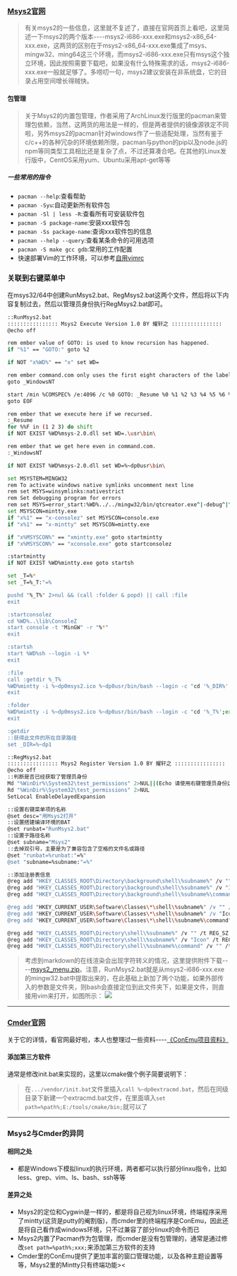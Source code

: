 ### [Msys2官网](http://www.msys2.org/)
>有关msys2的一些信息，这里就不复述了，直接在官网首页上看吧，这里简述一下msys2的两个版本----msys2-i686-xxx.exe和msys2-x86_64-xxx.exe，这两货的区别在于msys2-x86_64-xxx.exe集成了msys、mingw32、ming64这三个环境，而msys2-i686-xxx.exe只有msys这个独立环境，因此按照需要下载吧，如果没有什么特殊需求的话，msys2-i686-xxx.exe一般就足够了。多唠叨一句，msys2建议安装在非系统盘，它的目录占用空间增长得贼快。

#### 包管理
>关于Msys2的内置包管理，作者采用了ArchLinux发行版里的pacman来管理包依赖，当然，这两货的用法是一样的，但是两者提供的镜像源铁定不同啦，另外msys2的pacman针对windows作了一些适配处理，当然有鉴于c/c++的各种冗杂的环境依赖所限，pacman与python的pip以及node.js的npm等同类型工具相比还是复杂了点，不过还算凑合吧。在其他的Linux发行版中，CentOS采用yum、Ubuntu采用apt-get等等

##### 一些常用的指令
 - `pacman --help`:查看帮助
 - `pacman -Syu`:自动更新所有软件包
 - `pacman -Sl | less -R`:查看所有可安装软件包
 - `pacman -S package-name`:安装xxx软件包
 - `pacman -Ss package-name`:查询xxx软件包的信息
 - `pacman --help --query`:查看某条命令的可用选项
 - `pacman -S make gcc gdb`:常用的工作配置
 - 快速部署Vim的工作环境，可以参考[自用vimrc](https://github.com/YaoXuanZhi/vimrc)

### 关联到右键菜单中
在msys32/64中创建RunMsys2.bat、RegMsys2.bat这两个文件，然后将以下内容复制过去，然后以管理员身份执行RegMsys2.bat即可。

```sh
::RunMsys2.bat
:::::::::::::::: Msys2 Execute Version 1.0 BY 耀轩之 ::::::::::::::::
@echo off

rem ember value of GOTO: is used to know recursion has happened.
if "%1" == "GOTO:" goto %2

if NOT "x%WD%" == "x" set WD=

rem ember command.com only uses the first eight characters of the label.
goto _WindowsNT

start /min %COMSPEC% /e:4096 /c %0 GOTO: _Resume %0 %1 %2 %3 %4 %5 %6 %7 %8 %9
goto EOF

rem ember that we execute here if we recursed.
:_Resume
for %%F in (1 2 3) do shift
if NOT EXIST %WD%msys-2.0.dll set WD=.\usr\bin\

rem ember that we get here even in command.com.
:_WindowsNT

if NOT EXIST %WD%msys-2.0.dll set WD=%~dp0usr\bin\

set MSYSTEM=MINGW32
rem To activate windows native symlinks uncomment next line
rem set MSYS=winsymlinks:nativestrict
rem Set debugging program for errors
rem set MSYS=error_start:%WD%../../mingw32/bin/qtcreator.exe^|-debug^|^<process-id^>
set MSYSCON=mintty.exe
if "x%1" == "x-consolez" set MSYSCON=console.exe
if "x%1" == "x-mintty" set MSYSCON=mintty.exe

if "x%MSYSCON%" == "xmintty.exe" goto startmintty
if "x%MSYSCON%" == "xconsole.exe" goto startconsolez

:startmintty
if NOT EXIST %WD%mintty.exe goto startsh

set _T=%*
set _T=%_T:"=%

pushd "%_T%" 2>nul && (call :folder & popd) || call :file
exit

:startconsolez
cd %WD%..\lib\ConsoleZ
start console -t "MinGW" -r "%*"
exit

:startsh
start %WD%sh --login -i %*
exit

:file
call :getdir %_T%
%WD%mintty -i %~dp0msys2.ico %~dp0usr/bin/bash --login -c "cd '%_DIR%' && vim '%_T%'"
exit

:folder
%WD%mintty -i %~dp0msys2.ico %~dp0usr/bin/bash --login -c "cd '%_T%';exec bash"
exit

:getdir
::获得此文件的所在目录路径
set _DIR=%~dp1
```

```sh
::RegMsys2.bat
:::::::::::::::: Msys2 Register Version 1.0 BY 耀轩之 ::::::::::::::::
@echo off
::判断是否已经获取了管理员身份
Md "%WinDir%\System32\test_permissions" 2>NUL||(Echo 请使用右键管理员身份运行&&Pause >NUL&&Exit)
Rd "%WinDir%\System32\test_permissions" 2>NUL
SetLocal EnableDelayedExpansion

::设置右键菜单项的名称
@set desc="用Msys2打开"
::设置搭建编译环境的BAT
@set runbat="RunMsys2.bat"
::设置子路径名称
@set subname="Msys2"
::去掉双引号，主要是为了兼容包含了空格的文件名或路径
@set "runbat=%runbat:"=%"
@set "subname=%subname:"=%"

::添加注册表信息
@reg add "HKEY_CLASSES_ROOT\Directory\background\shell\%subname%" /v "" /t REG_SZ /d %desc%
@reg add "HKEY_CLASSES_ROOT\Directory\background\shell\%subname%" /v "Icon" /t REG_EXPAND_SZ /d "%~dp0\msys2.ico"
@reg add "HKEY_CLASSES_ROOT\Directory\background\shell\%subname%\command" /v ""  /t REG_EXPAND_SZ /d "\"%~dp0%runbat%\" \"%%V\"

@reg add "HKEY_CURRENT_USER\Software\Classes\*\shell\%subname%" /v "" /t REG_SZ /d %desc%
@reg add "HKEY_CURRENT_USER\Software\Classes\*\shell\%subname%" /v "Icon" /t REG_EXPAND_SZ /d "%~dp0\msys2.ico"
@reg add "HKEY_CURRENT_USER\Software\Classes\*\shell\%subname%\command" /v "" /t REG_EXPAND_SZ /d "\"%~dp0%runbat%\" \"%%V\"

@reg add "HKEY_CLASSES_ROOT\Directory\shell\%subname%" /v "" /t REG_SZ /d %desc%
@reg add "HKEY_CLASSES_ROOT\Directory\shell\%subname%" /v "Icon" /t REG_EXPAND_SZ /d "%~dp0\msys2.ico"
@reg add "HKEY_CLASSES_ROOT\Directory\shell\%subname%\command" /v "" /t REG_EXPAND_SZ /d "\"%~dp0%runbat%\" \"%%V\"
```

>考虑到markdown的在线渲染会出现字符转义的情况，这里提供附件下载----[msys2_menu.zip](assets/004/02/03/msys2_menu.zip)。注意，RunMsys2.bat就是从msys2-i686-xxx.exe的mingw32.bat中提取出来的，在此基础上新加了两个功能，如果外部传入的参数是文件夹，则bash会直接定位到此文件夹下，如果是文件，则直接用vim来打开，如图所示：
>![](assets/004/02/03/03-1529738893000.png)

---

### [Cmder官网](http://cmder.net/)
关于它的详情，看官网最好啦，本人也整理过一些资料----[《ConEmu项目资料》](?file=004-零碎记忆/03-把玩项目/03-ConEmu/01-项目资料 "项目资料")

#### 添加第三方软件
通常是修改init.bat来实现的，这里以cmake做个例子简要说明下：
>在`.../vendor/init.bat`文件里插入`call %~dp0extracmd.bat`，然后在同级目录下新建一个extracmd.bat文件，在里面填入`set path=%path%;E:/tools/cmake/bin;`就可以了

---

### Msys2与Cmder的异同
#### 相同之处
  - 都是Windows下模拟linux的执行环境，两者都可以执行部分linxu指令，比如less、grep、vim、ls、bash、ssh等等

#### 差异之处
 - Msys2的定位和Cygwin是一样的，都是将自己视为linux环境，终端程序采用了mintty(这货是putty的阉割版)，而cmder里的终端程序是ConEmu，因此还是将自己看作成windows环境，只不过兼容了部分linux的命令而已
 - Msys2内置了Pacman作为包管理，而cmder是没有包管理的，通常是通过修改`set path=%path%;xxx;`来添加第三方软件的支持
 - Cmder里的ConEmu提供了更加丰富的窗口管理功能，以及各种主题设置等等，Msys2里的Mintty只有终端功能><
